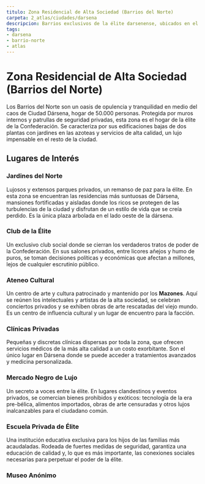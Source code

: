 ```yaml
---
titulo: Zona Residencial de Alta Sociedad (Barrios del Norte)
carpeta: 2_atlas/ciudades/darsena
descripcion: Barrios exclusivos de la élite darsenense, ubicados en el norte de la ciudad.
tags:
- darsena
- barrio-norte
- atlas
---
```


# Zona Residencial de Alta Sociedad (Barrios del Norte)

Los Barrios del Norte son un oasis de opulencia y tranquilidad en medio del caos de Ciudad Dársena, hogar de 50.000 personas. Protegida por muros internos y patrullas de seguridad privadas, esta zona es el hogar de la élite de la Confederación. Se caracteriza por sus edificaciones bajas de dos plantas con jardines en las azoteas y servicios de alta calidad, un lujo impensable en el resto de la ciudad.

## Lugares de Interés

### **Jardines del Norte**
Lujosos y extensos parques privados, un remanso de paz para la élite. En esta zona se encuentran las residencias más suntuosas de Dársena, mansiones fortificadas y aisladas donde los ricos se protegen de las turbulencias de la ciudad y disfrutan de un estilo de vida que se creía perdido. Es la única plaza arbolada en el lado oeste de la dársena.

### **Club de la Élite**
Un exclusivo club social donde se cierran los verdaderos tratos de poder de la Confederación. En sus salones privados, entre licores añejos y humo de puros, se toman decisiones políticas y económicas que afectan a millones, lejos de cualquier escrutinio público.

### **Ateneo Cultural**
Un centro de arte y cultura patrocinado y mantenido por los **Mazones**. Aquí se reúnen los intelectuales y artistas de la alta sociedad, se celebran conciertos privados y se exhiben obras de arte rescatadas del viejo mundo. Es un centro de influencia cultural y un lugar de encuentro para la facción.

### **Clínicas Privadas**
Pequeñas y discretas clínicas dispersas por toda la zona, que ofrecen servicios médicos de la más alta calidad a un costo exorbitante. Son el único lugar en Dársena donde se puede acceder a tratamientos avanzados y medicina personalizada.

### **Mercado Negro de Lujo**
Un secreto a voces entre la élite. En lugares clandestinos y eventos privados, se comercian bienes prohibidos y exóticos: tecnología de la era pre-bélica, alimentos importados, obras de arte censuradas y otros lujos inalcanzables para el ciudadano común.

### **Escuela Privada de Élite**
Una institución educativa exclusiva para los hijos de las familias más acaudaladas. Rodeada de fuertes medidas de seguridad, garantiza una educación de calidad y, lo que es más importante, las conexiones sociales necesarias para perpetuar el poder de la élite.

### **Museo Anónimo**
